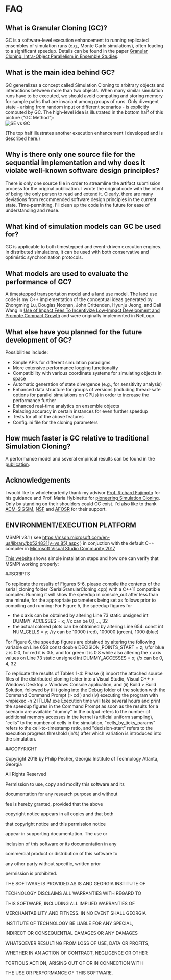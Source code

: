 # FAQ

## What is Granular Cloning (GC)?

GC is a software-level execution enhancement to running replicated ensembles of simulation runs (e.g., Monte Carlo simulations), often leading to a significant speedup. Details can be found in the paper [Granular Cloning: Intra-Object Parallelism in Ensemble Studies](https://ccl.northwestern.edu/2018/p165-pecher.pdf).

## What is the main idea behind GC?

GC generalizes a concept called Simulation Cloning to arbitrary objects and interactions between more than two objects. When many similar simulation runs have to be executed, we should avoid computing and storing memory for sample paths that are invariant among groups of runs. Only divergent state - arising from random input or different scenarios - is explicitly computed by GC. The high-level idea is illustrated in the bottom half of this picture ("GC Method"):  
![SE vs GC](https://media-exp1.licdn.com/media-proxy/ext?w=800&h=800&f=n&hash=L64WeDsZ3OkE434L9HYxYboqPlg%3D&ora=1%2CaFBCTXdkRmpGL2lvQUFBPQ%2CxAVta5g-0R6jnhodx1Ey9KGTqAGj6E5DQJHUA3L0CHH05IbfPWjqLMXYcLaooUBHf30FjQAzfu61EjXhF460L43tLt50jJXmJ5H5agYUbhl4lWdI)

(The top half illustrates another execution enhancement I developed and is described [here](https://www.sciencedirect.com/science/article/pii/S1877050915011795/pdf?md5=03dca768e337b2fc0bc55382bab3127d&pid=1-s2.0-S1877050915011795-main.pdf).)

## Why is there only one source file for the sequential implementation and why does it violate well-known software design principles?

There is only one source file in order to streamline the artifact submission process for the original publication. I wrote the original code with the intent of being the only person to read and extend it. Clearly, there are many deviations from recommended software design principles in the current state. Time-permitting, I'll clean up the code in the future for ease of understanding and reuse.

## What kind of simulation models can GC be used for?

GC is applicable to both timestepped and event-driven execution engines. In distributed simulations, it can be used with both conservative and optimistic synchronization protocols. 

## What models are used to evaluate the performance of GC?

A timestepped transportation model and a land use model. The land use code is my C++ implementation of the conceptual ideas generated by Zhongming Lu, Douglas Noonan, John Crittenden, Hyunju Jeong, and Dali Wang in [Use of Impact Fees To Incentivize Low-Impact Development and Promote Compact Growth](https://scholarworks.iupui.edu/bitstream/handle/1805/4480/lu-2013-use.pdf?sequence=1) and were originally implemented in NetLogo.

## What else have you planned for the future development of GC?

Possibilities include:
- Simple APIs for different simulation paradigms
- More extensive performance logging functionality
- Compatibility with various coordinate systems for simulating objects in space
- Automatic generation of state divergence (e.g., for sensitivity analysis)
- Enhanced data structure for groups of versions (including thread-safe options for parallel simulations on GPUs) in order to increase the performance further
- Enhanced real-time analytics on ensemble objects
- Relaxing accuracy in certain instances for even further speedup
- Tests for all of the above features
- Config.ini file for the cloning parameters

## How much faster is GC relative to traditional Simulation Cloning?

A performance model and several empirical results can be found in the [publication](https://ccl.northwestern.edu/2018/p165-pecher.pdf).

## Acknowledgements

I would like to wholeheartedly thank my advisor [Prof. Richard Fujimoto](https://www.cc.gatech.edu/~fujimoto/) for his guidance and Prof. Maria Hybinette for [pioneering Simulation Cloning](https://dl.acm.org/citation.cfm?id=508370). Only by standing on their shoulders could GC exist. I'd also like to thank [ACM-SIGSIM](https://www.acm.org/special-interest-groups/sigs/sigsim), [NSF](https://www.nsf.gov/) and [AFOSR](https://www.wpafb.af.mil/afrl/afosr/) for their support. 

## ENVIRONMENT/EXECUTION PLATFORM

MSMPI v8.1 ( see https://msdn.microsoft.com/en-us/library/bb524831(v=vs.85).aspx )
in conjuction with the default C++ compiler in 
[Microsoft Visual Studio Community 2017](https://www.visualstudio.com/downloads/)

[This website](https://blogs.technet.microsoft.com/windowshpc/2015/02/02/how-to-compile-and-run-a-simple-ms-mpi-program/) shows simple installation steps and how one can verify that MSMPI working properly:

##SCRIPTS

To replicate the results of Figures 5-6, please compile the contents of the serial_cloning folder (SerialGranularCloning.cpp) with a C++11 compatible compiler. 
Running it will show the speedup in console_out after less than one minute, for the appropriate parameters being set as follows prior to compiling and running:
For Figure 5, the speedup figures for
- the x axis can be obtained by altering Line 73
static unsigned int DUMMY_ACCESSES = x; //x can be 0,1,..., 32
- the actual colored plots can be obtrained by altering Line 654:
	const int NUM_CELLS = y; //y can be 10000 (red), 100000 (green), 1000 (blue)

For Figure 6, the speedup figures are obtained by altering the following variable on Line 658
	const double DECISION_POINTS_START = z; //for blue z is 0.0, for red it is 0.5, and for green it is 0.8
while also altering the x axis values on Line 73
static unsigned int DUMMY_ACCESSES = x; //x can be 0, 4, 32


To replicate the results of Tables 1-4:
Please 
(i) import the attached source files of the distributed_cloning folder into a Visual Studio, Visual C++ > Windows Desktop > Windows Console application, and
(ii) Build > Build Solution, followed by 
(iii) going into the Debug folder of the solution with the Command Command Prompt (> cd <Debug Folder File System Address>) and 
(iv) executing the program with >mpiexec -n 2 ITLUM.exe
Execution time will take several hours and print the speedup figures in the Command Prompt as soon as the results for a scenario are available
"dummy" in the output refers to the number of additional memory accesses in the kernel (artificial uniform sampling), 
"cells" to the number of cells in the simulation, 
"cells_by_ticks_params" refers to the cell-to-timestamp ratio, and
"decision-start" refers to the execution progress threshold (in%) after which variation is introduced into the simulation.

##COPYRIGHT

Copyright 2018 by Philip Pecher, Georgia Institute of Technology Atlanta, Georgia

All Rights Reserved

Permission to use, copy and modify this software and its

documentation  for  any research  purpose and  without

fee is hereby granted, provided that the  above

copyright  notice appears in all copies and  that both

that  copyright  notice  and  this permission notice

appear in supporting  documentation.  The use or

inclusion of this  software  or its documentation in any

commercial  product or distribution of this software to

any other party without specific, written prior

permission is prohibited.



THE SOFTWARE IS PROVIDED AS IS AND GEORGIA INSTITUTE OF

TECHNOLOGY DISCLAIMS  ALL  WARRANTIES WITH  REGARD TO

THIS SOFTWARE,  INCLUDING ALL IMPLIED WARRANTIES  OF

MERCHANTABILITY AND FITNESS.  IN NO EVENT SHALL GEORGIA

INSTITUTE OF TECHNOLOGY BE LIABLE FOR ANY SPECIAL,

INDIRECT  OR CONSEQUENTIAL DAMAGES  OR ANY DAMAGES

WHATSOEVER RESULTING FROM LOSS OF USE, DATA OR PROFITS,

WHETHER IN AN ACTION OF CONTRACT, NEGLIGENCE OR OTHER

TORTIOUS  ACTION, ARISING OUT OF  OR IN  CONNECTION WITH

THE  USE  OR PERFORMANCE OF THIS SOFTWARE.


